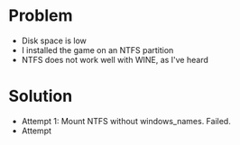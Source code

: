 # Problem
- Disk space is low
- I installed the game on an NTFS partition
- NTFS does not work well with WINE, as I've heard

# Solution
- Attempt 1: Mount NTFS without windows_names. Failed.
- Attempt 